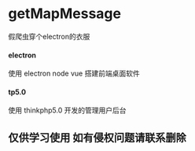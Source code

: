 # getMapMessage
假爬虫穿个electron的衣服

#### electron
使用 electron node vue 搭建前端桌面软件

#### tp5.0
使用 thinkphp5.0 开发的管理用户后台

## 仅供学习使用 如有侵权问题请联系删除
